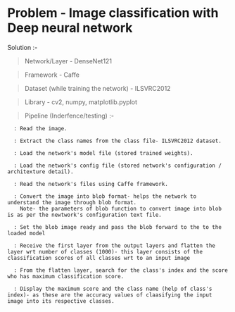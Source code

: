 # Problem - Image classification with Deep neural network

Solution :-

  > Network/Layer - DenseNet121

  > Framework - Caffe

  > Dataset (while training the network) - ILSVRC2012

  > Library - cv2, numpy, matplotlib.pyplot 

  > Pipeline (Inderfence/testing) :-

      : Read the image.

      : Extract the class names from the class file- ILSVRC2012 dataset.

      : Load the network's model file (stored trained weights). 
      
      : Load the network's config file (stored network's configuration / architexture detail).

      : Read the network's files using Caffe framework.

      : Convert the image into blob format- helps the network to understand the image through blob format. 
        Note- the parameters of blob function to convert image into blob is as per the newtwork's configuration text file.
      
      : Set the blob image ready and pass the blob forward to the to the loaded model

      : Receive the first layer from the output layers and flatten the layer wrt number of classes (1000)- this layer consists of the classification scores of all classes wrt to an input image

      : From the flatten layer, search for the class's index and the score who has maximum classification score.

      : Display the maximum score and the class name (help of class's index)- as these are the accuracy values of claasifying the input image into its respective classes.
